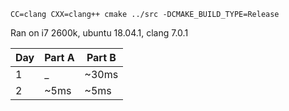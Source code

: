 `CC=clang CXX=clang++ cmake ../src -DCMAKE_BUILD_TYPE=Release`

Ran on i7 2600k, ubuntu 18.04.1, clang 7.0.1


|Day | Part A |	Part B |
|----|--------|--------|
|1   | _      | ~30ms  |
|2   | ~5ms   | ~5ms   |
